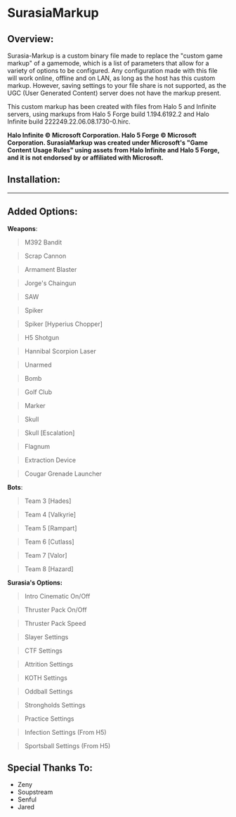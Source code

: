 # SurasiaMarkup
## Overview:
Surasia-Markup is a custom binary file made to replace the "custom game markup" of a gamemode, which is a list of parameters that allow for a variety of options to be configured. Any configuration made with this file will work online, offline and on LAN, as long as the host has this custom markup. However, saving settings to your file share is not supported, as the UGC (User Generated Content) server does not have the markup present.

This custom markup has been created with files from Halo 5 and Infinite servers, using markups from Halo 5 Forge build 1.194.6192.2 and Halo Infinite build 222249.22.06.08.1730-0.hirc.

**Halo Infinite © Microsoft Corporation. Halo 5 Forge © Microsoft Corporation. SurasiaMarkup was created under Microsoft's "Game Content Usage Rules" using assets from Halo Infinite and Halo 5 Forge, and it is not endorsed by or affiliated with Microsoft.**

## Installation:
------------



## Added Options:
**Weapons**:
 > M392 Bandit

 > Scrap Cannon

 > Armament Blaster

 > Jorge's Chaingun

 > SAW

 > Spiker

 > Spiker [Hyperius Chopper]

 > H5 Shotgun

 > Hannibal Scorpion Laser

 > Unarmed

 > Bomb

 > Golf Club

 > Marker

 > Skull

 > Skull [Escalation]

 > Flagnum

 > Extraction Device

 > Cougar Grenade Launcher

**Bots**:
 > Team 3 [Hades]
 
 > Team 4 [Valkyrie] 

 > Team 5 [Rampart] 

 > Team 6 [Cutlass]

 > Team 7 [Valor] 

 > Team 8 [Hazard] 

**Surasia's Options:**
 > Intro Cinematic On/Off
 
 > Thruster Pack On/Off

 > Thruster Pack Speed

 > Slayer Settings

 > CTF Settings

 > Attrition Settings

 > KOTH Settings

 > Oddball Settings

 > Strongholds Settings

 > Practice Settings

 > Infection Settings (From H5)

 > Sportsball Settings (From H5)

## Special Thanks To:
- Zeny
- Soupstream
- Senful
- Jared
